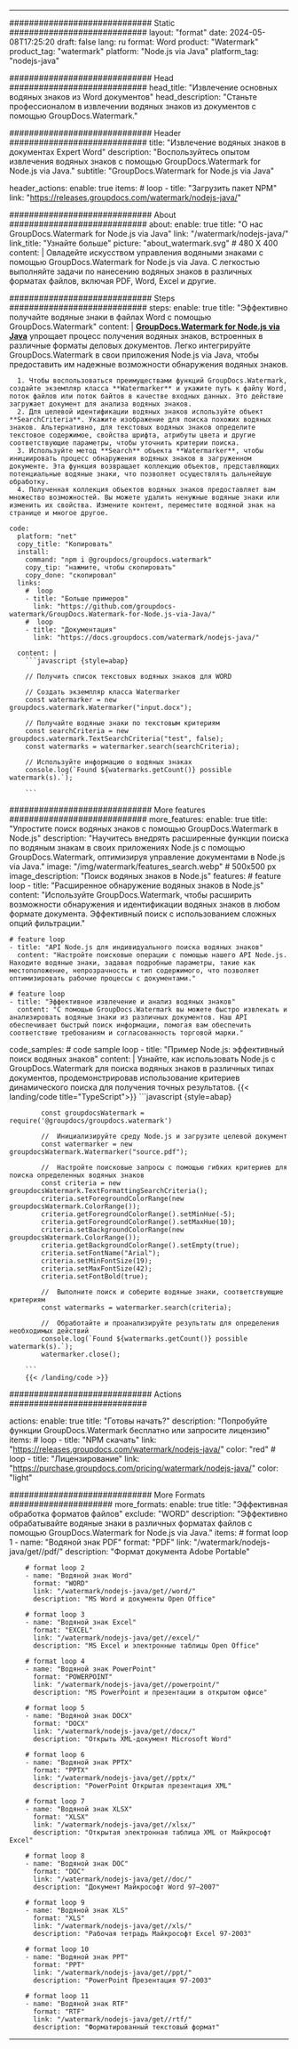 
---
############################# Static ############################
layout: "format"
date:  2024-05-08T17:25:20
draft: false
lang: ru
format: Word
product: "Watermark"
product_tag: "watermark"
platform: "Node.js via Java"
platform_tag: "nodejs-java"

############################# Head ############################
head_title: "Извлечение основных водяных знаков из Word документов"
head_description: "Станьте профессионалом в извлечении водяных знаков из документов с помощью GroupDocs.Watermark."

############################# Header ############################
title: "Извлечение водяных знаков в документах Expert Word" 
description: "Воспользуйтесь опытом извлечения водяных знаков с помощью GroupDocs.Watermark for Node.js via Java."
subtitle: "GroupDocs.Watermark for Node.js via Java" 

header_actions:
  enable: true
  items:
    #  loop
    - title: "Загрузить пакет NPM"
      link: "https://releases.groupdocs.com/watermark/nodejs-java/"
      
############################# About ############################
about:
    enable: true
    title: "О нас GroupDocs.Watermark for Node.js via Java"
    link: "/watermark/nodejs-java/"
    link_title: "Узнайте больше"
    picture: "about_watermark.svg" # 480 X 400
    content: |
       Овладейте искусством управления водяными знаками с помощью GroupDocs.Watermark for Node.js via Java. С легкостью выполняйте задачи по нанесению водяных знаков в различных форматах файлов, включая PDF, Word, Excel и другие.

############################# Steps ############################
steps:
    enable: true
    title: "Эффективно получайте водяные знаки в файлах Word с помощью GroupDocs.Watermark"
    content: |
      **[GroupDocs.Watermark for Node.js via Java](https://products.groupdocs.com/watermark/nodejs-java/)** упрощает процесс получения водяных знаков, встроенных в различные форматы деловых документов. Легко интегрируйте GroupDocs.Watermark в свои приложения Node.js via Java, чтобы предоставить им надежные возможности обнаружения водяных знаков.
      
      1. Чтобы воспользоваться преимуществами функций GroupDocs.Watermark, создайте экземпляр класса **Watermarker** и укажите путь к файлу Word, поток файлов или поток байтов в качестве входных данных. Это действие загружает документ для анализа водяных знаков.
      2. Для целевой идентификации водяных знаков используйте объект **SearchCriteria**. Укажите изображение для поиска похожих водяных знаков. Альтернативно, для текстовых водяных знаков определите текстовое содержимое, свойства шрифта, атрибуты цвета и другие соответствующие параметры, чтобы уточнить критерии поиска.
      3. Используйте метод **Search** объекта **Watermarker**, чтобы инициировать процесс обнаружения водяных знаков в загруженном документе. Эта функция возвращает коллекцию объектов, представляющих потенциальные водяные знаки, что позволяет осуществлять дальнейшую обработку.
      4. Полученная коллекция объектов водяных знаков предоставляет вам множество возможностей. Вы можете удалить ненужные водяные знаки или изменить их свойства. Измените контент, переместите водяной знак на странице и многое другое.
   
    code:
      platform: "net"
      copy_title: "Копировать"
      install:
        command: "npm i @groupdocs/groupdocs.watermark"
        copy_tip: "нажмите, чтобы скопировать"
        copy_done: "скопировал"
      links:
        #  loop
        - title: "Больше примеров"
          link: "https://github.com/groupdocs-watermark/GroupDocs.Watermark-for-Node.js-via-Java/"
        #  loop
        - title: "Документация"
          link: "https://docs.groupdocs.com/watermark/nodejs-java/"
          
      content: |
        ```javascript {style=abap}

        // Получить список текстовых водяных знаков для WORD

        // Создать экземпляр класса Watermarker
        const watermarker = new groupdocs.watermark.Watermarker("input.docx");
        
        // Получайте водяные знаки по текстовым критериям
        const searchCriteria = new groupdocs.watermark.TextSearchCriteria("test", false);
        const watermarks = watermarker.search(searchCriteria);

        // Используйте информацию о водяных знаках
        console.log(`Found ${watermarks.getCount()} possible watermark(s).`);
        
        ```            

############################# More features ############################
more_features:
  enable: true
  title: "Упростите поиск водяных знаков с помощью GroupDocs.Watermark в Node.js"
  description: "Научитесь внедрять расширенные функции поиска по водяным знакам в своих приложениях Node.js с помощью GroupDocs.Watermark, оптимизируя управление документами в Node.js via Java."
  image: "/img/watermark/features_search.webp" # 500x500 px
  image_description: "Поиск водяных знаков в Node.js"
  features:
    # feature loop
    - title: "Расширенное обнаружение водяных знаков в Node.js"
      content: "Используйте GroupDocs.Watermark, чтобы расширить возможности обнаружения и идентификации водяных знаков в любом формате документа. Эффективный поиск с использованием сложных опций фильтрации."

    # feature loop
    - title: "API Node.js для индивидуального поиска водяных знаков"
      content: "Настройте поисковые операции с помощью нашего API Node.js. Находите водяные знаки, задавая подробные параметры, такие как местоположение, непрозрачность и тип содержимого, что позволяет оптимизировать рабочие процессы с документами."

    # feature loop
    - title: "Эффективное извлечение и анализ водяных знаков"
      content: "С помощью GroupDocs.Watermark вы можете быстро извлекать и анализировать водяные знаки из различных документов. Наш API обеспечивает быстрый поиск информации, помогая вам обеспечить соответствие требованиям и согласованность торговой марки."
      
  code_samples:
    # code sample loop
    - title: "Пример Node.js: эффективный поиск водяных знаков"
      content: |
        Узнайте, как использовать Node.js с GroupDocs.Watermark для поиска водяных знаков в различных типах документов, продемонстрировав использование критериев динамического поиска для получения точных результатов.
        {{< landing/code title="TypeScript">}}
        ```javascript {style=abap}
        
            const groupdocsWatermark = require('@groupdocs/groupdocs.watermark')

            //  Инициализируйте среду Node.js и загрузите целевой документ
            const watermarker = new groupdocsWatermark.Watermarker("source.pdf");

            //  Настройте поисковые запросы с помощью гибких критериев для поиска определенных водяных знаков
            const criteria = new groupdocsWatermark.TextFormattingSearchCriteria();
            criteria.setForegroundColorRange(new groupdocsWatermark.ColorRange());
            criteria.getForegroundColorRange().setMinHue(-5);
            criteria.getForegroundColorRange().setMaxHue(10);
            criteria.setBackgroundColorRange(new groupdocsWatermark.ColorRange());
            criteria.getBackgroundColorRange().setEmpty(true);
            criteria.setFontName("Arial");
            criteria.setMinFontSize(19);
            criteria.setMaxFontSize(42);
            criteria.setFontBold(true);
  
            //  Выполните поиск и соберите водяные знаки, соответствующие критериям
            const watermarks = watermarker.search(criteria);

            //  Обработайте и проанализируйте результаты для определения необходимых действий
            console.log(`Found ${watermarks.getCount()} possible watermark(s).`);
            watermarker.close();

        ```
        {{< /landing/code >}}


############################# Actions ############################

actions:
  enable: true
  title: "Готовы начать?"
  description: "Попробуйте функции GroupDocs.Watermark бесплатно или запросите лицензию"
  items:
    #  loop
    - title: "NPM скачать"
      link: "https://releases.groupdocs.com/watermark/nodejs-java/"
      color: "red"
        #  loop
    - title: "Лицензирование"
      link: "https://purchase.groupdocs.com/pricing/watermark/nodejs-java/"
      color: "light"


############################# More Formats #####################
more_formats:
    enable: true
    title: "Эффективная обработка форматов файлов"
    exclude: "WORD"
    description: "Эффективно обрабатывайте водяные знаки в различных форматах файлов с помощью GroupDocs.Watermark for Node.js via Java."
    items: 
        # format loop 1
        - name: "Водяной знак PDF"
          format: "PDF"
          link: "/watermark/nodejs-java/get//pdf/"
          description: "Формат документа Adobe Portable"

        # format loop 2
        - name: "Водяной знак Word"
          format: "WORD"
          link: "/watermark/nodejs-java/get//word/"
          description: "MS Word и документы Open Office"
          
        # format loop 3
        - name: "Водяной знак Excel"
          format: "EXCEL"
          link: "/watermark/nodejs-java/get//excel/"
          description: "MS Excel и электронные таблицы Open Office"

        # format loop 4
        - name: "Водяной знак PowerPoint"
          format: "POWERPOINT"
          link: "/watermark/nodejs-java/get//powerpoint/"
          description: "MS PowerPoint и презентации в открытом офисе"

        # format loop 5
        - name: "Водяной знак DOCX"
          format: "DOCX"
          link: "/watermark/nodejs-java/get//docx/"
          description: "Открыть XML-документ Microsoft Word"
          
        # format loop 6
        - name: "Водяной знак PPTX"
          format: "PPTX"
          link: "/watermark/nodejs-java/get//pptx/"
          description: "PowerPoint Открытая презентация XML"
          
        # format loop 7
        - name: "Водяной знак XLSX"
          format: "XLSX"
          link: "/watermark/nodejs-java/get//xlsx/"
          description: "Открытая электронная таблица XML от Майкрософт Excel"

        # format loop 8
        - name: "Водяной знак DOC"
          format: "DOC"
          link: "/watermark/nodejs-java/get//doc/"
          description: "Документ Майкрософт Word 97—2007"

        # format loop 9
        - name: "Водяной знак XLS"
          format: "XLS"
          link: "/watermark/nodejs-java/get//xls/"
          description: "Рабочая тетрадь Майкрософт Excel 97-2003"

        # format loop 10
        - name: "Водяной знак PPT"
          format: "PPT"
          link: "/watermark/nodejs-java/get//ppt/"
          description: "PowerPoint Презентация 97-2003"

        # format loop 11
        - name: "Водяной знак RTF"
          format: "RTF"
          link: "/watermark/nodejs-java/get//rtf/"
          description: "Форматированный текстовый формат"

---